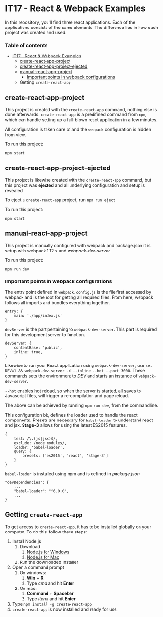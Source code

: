 # IT17 - React & Webpack Examples
In this repository, you'll find three react applications. Each of the applications consists of the same elements. 
The difference lies in how each project was created and used.

### Table of contents
- [IT17 - React & Webpack Examples](#it17---react--webpack-examples)
  * [create-react-app-project](#create-react-app-project)
  * [create-react-app-project-ejected](#create-react-app-project-ejected)
  * [manual-react-app-project](#manual-react-app-project)
    + [Important points in webpack configurations](#important-points-in-webpack-configurations)
  * [Getting `create-react-app`](#getting-create-react-app)

## create-react-app-project
This project is created with the `create-react-app` command, nothing else is done afterwards. `create-react-app` is a predifined command from `npm`, which can handle setting up a full-blown react application in a few minutes. 

All configuration is taken care of and the `webpack` configuration is hidden from view.

To run this project:
```
npm start
```

## create-react-app-project-ejected
This project is likewise created with the `create-react-app` command, but this project was **ejected** and all underlying configuration and setup is revealed. 

To eject a `create-react-app` project, run `npm run eject`. 

To run this project:
```
npm start
```

## manual-react-app-project
This project is manually configured with webpack and package.json it is setup with webpack 1.12.x and *webpack-dev-server*. 

To run this project:
```
npm run dev
```

### Important points in webpack configurations
The entry point defined in `webpack.config.js` is the file first accessed by webpack and is the root for getting all required files. 
From here, webpack follows all imports and bundles everything together.
```
entry: {
    main: './app/index.js'
}
```

`devServer` is the part pertaining to `webpack-dev-server`. This part is required for this development server to function. 
```
devServer: {
    contentBase: 'public',
    inline: true,
}
```
Likewise to run your React application using `webpack-dev-server`, use `set DEV=1 && webpack-dev-server -d --inline --hot --port 3000`. These commands sets the environment to *DEV* and starts an instance of `webpack-dev-server`.

`--hot` enables hot reload, so when the server is started, all saves to Javascript files, will trigger a re-compilation and page reload.

The above can be achieved by running `npm run dev`, from the commandline. 

This configuration bit, defines the loader used to handle the react components. Presets are necessary for `babel-loader` to understand react and jsx. **Stage-3** allows for using the latest ES2015 features. 
```
{
    test: /\.(js|jsx)$/,
    exclude: /node_modules/,
    loader: 'babel-loader',
    query: {
        presets: ['es2015', 'react', 'stage-3']
    }
}
```
`babel-loader` is installed using npm and is defined in *package.json*.
```
"devDependencies": {
    ...
    "babel-loader": "^6.0.0",
    ...
}
```

## Getting `create-react-app`
To get access to `create-react-app`, it has to be installed globally on your computer. 
To do this, follow these steps:
1. Install Node.js
    1. Download
        1. [Node.js for Windows](https://nodejs.org/dist/v7.8.0/node-v7.8.0-x64.msi)
        2. [Node.js for Mac](https://nodejs.org/dist/v6.10.1/node-v6.10.1.pkg)
    2. Run the downloaded installer
2. Open a command prompt
    1. On windows: 
        1. **Win** + **R**
        2. Type *cmd* and hit **Enter** 
    2. On mac:
        1. **Command** + **Spacebar**
        2. Type *iterm* and hit **Enter**
3. Type `npm install -g create-react-app`
4. `create-react-app` is now installed and ready for use.

